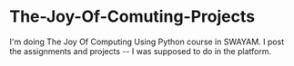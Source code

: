 # The-Joy-Of-Comuting-Projects
I'm doing The Joy Of Computing Using Python course in SWAYAM. I post the assignments and projects -- I was supposed to do in the platform. 
